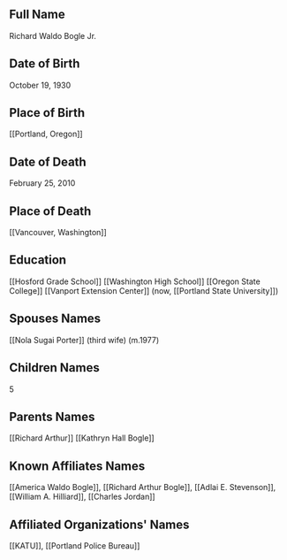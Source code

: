 ## Full Name
Richard  Waldo Bogle Jr.

## Date of Birth
October 19, 1930

## Place of Birth
[[Portland, Oregon]]

## Date of Death
February 25, 2010

## Place of Death
[[Vancouver, Washington]]

## Education
[[Hosford Grade School]]
[[Washington High School]]
[[Oregon State College]]
[[Vanport Extension Center]] (now, [[Portland State University]])

## Spouses Names
[[Nola Sugai Porter]] (third wife) (m.1977)

## Children Names
5

## Parents Names
[[Richard Arthur]]
[[Kathryn Hall Bogle]]

## Known Affiliates Names
[[America Waldo Bogle]], [[Richard Arthur Bogle]], [[Adlai E. Stevenson]], [[William A. Hilliard]], [[Charles Jordan]]

## Affiliated Organizations' Names
[[KATU]], [[Portland Police Bureau]]

